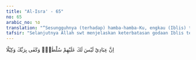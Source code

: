 ```yaml
---
title: "Al-Isra' - 65"
no: 65
arabic_no: ٦٥
translation: "“Sesungguhnya (terhadap) hamba-hamba-Ku, engkau (Iblis) tidaklah dapat berkuasa atas mereka. Dan cukuplah Tuhanmu sebagai penjaga.”"
tafsir: "Selanjutnya Allah swt menjelaskan keterbatasan godaan Iblis terhadap keturunan Adam dengan menegaskan bahwa sebenarnya hamba-hamba Allah yang selalu menaati perintah-Nya dan menjauhi larangan-Nya, tidak akan terpengaruh oleh godaannya. Iblis tidak mempunyai kekuasaan untuk memaksa agar mereka tunduk di bawah tipu dayanya. Kemampuan Iblis hanyalah menggoda saja. Orang-orang yang dapat dipengaruhi ialah mereka yang tidak mempunyai iman yang kuat. Oleh karena itu, Allah swt menegaskan pada akhir ayat ini bahwa bagi mereka yang mempunyai iman yang kuat itu cukup berserah diri kepada Allah, dan meminta perlindungan kepada-Nya agar terlepas dari godaan dan tipu daya setan.\n\nDalam ayat ini, terdapat isyarat yang menunjukkan bahwa manusia pada dasarnya tidak mempunyai kekebalan terhadap godaan setan dan tidak mempunyai kontrol pribadi yang menyelamatkan dirinya dari kesesatan. Kekebalan dan kontrol pribadi itu hanyalah perlindungan dan limpahan rahmat Allah swt."
---
```

اِنَّ عِبَادِيْ لَيْسَ لَكَ عَلَيْهِمْ سُلْطٰنٌۗ وَكَفٰى بِرَبِّكَ وَكِيْلًا